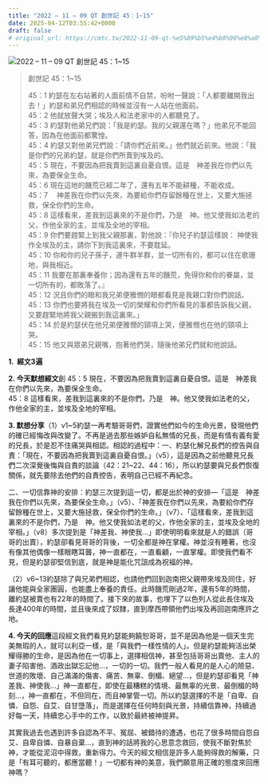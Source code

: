 ```yaml
---
title: "2022 – 11 – 09 QT 創世記 45：1~15"
date: 2025-04-12T03:55:42+0800
draft: false
# original_url: https://cmtc.tw/2022-11-09-qt-%e5%89%b5%e4%b8%96%e8%a8%98-45%ef%bc%9a115
---
```


![2022 – 11 – 09 QT 創世記 45：1~15](/images/qt.jpg  "2022 – 11 – 09 QT 創世記 45：1~15")

> 創世記 45：1~15
>
> 45：1 約瑟在左右站著的人面前情不自禁，吩咐一聲說：「人都要離開我出去！」約瑟和弟兄們相認的時候並沒有一人站在他面前。  
> 45：2 他就放聲大哭；埃及人和法老家中的人都聽見了。  
> 45：3 約瑟對他弟兄們說：「我是約瑟。我的父親還在嗎？」他弟兄不能回答，因為在他面前都驚惶。  
> 45：4 約瑟又對他弟兄們說：「請你們近前來。」他們就近前來。他說：「我是你們的兄弟約瑟，就是你們所賣到埃及的。  
> 45：5 現在，不要因為把我賣到這裏自憂自恨。這是　神差我在你們以先來，為要保全生命。  
> 45：6 現在這地的饑荒已經二年了，還有五年不能耕種，不能收成。  
> 45：7 　神差我在你們以先來，為要給你們存留餘種在世上，又要大施拯救，保全你們的生命。  
> 45：8 這樣看來，差我到這裏來的不是你們，乃是　神。他又使我如法老的父，作他全家的主，並埃及全地的宰相。  
> 45：9 你們要趕緊上到我父親那裏，對他說：『你兒子約瑟這樣說： 神使我作全埃及的主，請你下到我這裏來，不要耽延。  
> 45：10 你和你的兒子孫子，連牛群羊群，並一切所有的，都可以住在歌珊地，與我相近。  
> 45：11 我要在那裏奉養你；因為還有五年的饑荒，免得你和你的眷屬，並一切所有的，都敗落了。』  
> 45：12 況且你們的眼和我兄弟便雅憫的眼都看見是我親口對你們說話。  
> 45：13 你們也要將我在埃及一切的榮耀和你們所看見的事都告訴我父親，又要趕緊地將我父親搬到我這裏來。」  
> 45：14 於是約瑟伏在他兄弟便雅憫的頸項上哭，便雅憫也在他的頸項上哭。  
> 45：15 他又與眾弟兄親嘴，抱著他們哭，隨後他弟兄們就和他說話。

**1.  經文3遍**

**2. 今天默想經文**創 45：5 現在，不要因為把我賣到這裏自憂自恨。這是　神差我在你們以先來，為要保全生命。  
45：8 這樣看來，差我到這裏來的不是你們，乃是　神。他又使我如法老的父，作他全家的主，並埃及全地的宰相。

**3. 默想分享**（1）v1~5約瑟一再考驗哥哥們，證實他們如今的生命光景，發現他們的確已經悔改與改變了。不再是過去那些嫉妒自私無情的兄長，而是有情有義有愛的兄長，於是忍不住痛哭與相認。相認的過程中：一、約瑟化解兄長們的控告與自責：「現在，不要因為把我賣到這裏自憂自恨。」（v5），這是因為之前他聽見兄長們二次深覺後悔與自責的談論（42：21~22、44：16），所以約瑟要與兄長們恢復關係，就先要除去他們的自責控告，表明自己已經不再紀念。

二、一切信靠神的安排：約瑟三次提到這一切，都是出於神的安排—「這是　神差我在你們以先來，為要保全生命。」（v5）、「神差我在你們以先來，為要給你們存留餘種在世上，又要大施拯救，保全你們的生命。」（v7）、「這樣看來，差我到這裏來的不是你們，乃是　神。他又使我如法老的父，作他全家的主，並埃及全地的宰相。」（v8）多次提到是「神差我、神使我…」即使明明看來就是人的錯誤（哥哥的出賣），約瑟卻看見哥哥的背後，一切全都是神在掌權。神並沒有睡著，也沒有像其他偶像一樣眼瞎耳聾，神一直都在，一直看顧，一直掌權。即使我們看不見，但是約瑟卻堅信到底，就是神是能化咒詛成為祝福的神。

（2）v6~13約瑟除了與兄弟們相認，也請他們回到迦南把父親帶來埃及同住，好讓他能與全家團圓，也能盡上奉養的責任。此時饑荒剛過2年，還有5年的時間，離約瑟被賣也有22年的時間了。接下來的故事，也埋下了以色列人從此長住埃及長達400年的時間，並且後來成了奴隸，直到摩西帶領他們出埃及再回迦南應許之地。

**4. 今天的回應**這段經文我們看見約瑟能夠饒恕哥哥，並不是因為他是一個天生完美無瑕的人，就可以利亞一樣，是「與我們一樣性情的人」。但是約瑟能夠活出榮耀得勝的生命，是因為他在一切事上，選擇相信神，甚至包括哥哥出賣他、主人的妻子陷害他、酒政出獄忘記他…，一切的一切。我們一般人看見的是人心的險惡、世道的敗壞、自己滿滿的傷害、痛苦、無辜、倒楣、絕望…，但是約瑟卻看見「神差我、神使我…」神一直都在，即使在最糟糕的情境、最無辜的光景、最倒楣的時刻…，神一直都在，不但同在，而且神掌管一切。所以約瑟選擇的不是「自卑、自憐、自怨、自艾、自甘墮落」，而是選擇在任何時刻與光景，持續信靠神，持續過好每一天，持續忠心手中的工作，以致於最終被神提昇。

其實我過去也遇到許多自認為不平、冤屈、被錯待的遭遇，也花了很多時間自怨自艾、自卑自憐、自暴自棄…，直到神的話將我的心思意念救回，使我不斷對焦於神，才能從泥沼中得救，重新得力。今天的經文相信是許多人能夠得救的解藥，只是「有耳可聽的，都應當聽！」一切都有神的美意，我們願意用正確的態度來回應神嗎？